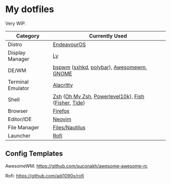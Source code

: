 # My dotfiles

Very WIP.

| Category | Currently Used |
| --- | --- |
| Distro | [EndeavourOS](https://endeavouros.com/) |
| Display Manager | [Ly](https://github.com/fairyglade/ly) |
| DE/WM | [bspwm](https://github.com/baskerville/bspwm) ([sxhkd](https://github.com/baskerville/sxhkd), [polybar](https://github.com/polybar/polybar)), [Awesomewm](https://awesomewm.org/), [GNOME](https://www.gnome.org/) |
| Terminal Emulator | [Alacritty](https://github.com/alacritty/alacritty) |
| Shell | [Zsh](https://www.zsh.org) ([Oh My Zsh](https://ohmyz.sh/), [Powerlevel10k](https://github.com/romkatv/powerlevel10k)), [Fish](https://fishshell.com/) ([Fisher](https://github.com/jorgebucaran/fisher), [Tide](https://github.com/IlanCosman/tide)) |
| Browser | [Firefox](https://www.mozilla.org/en-US/firefox/browsers/) |
| Editor/IDE | [Neovim](https://github.com/neovim/neovim) |
| File Manager | [Files/Nautilus](https://wiki.gnome.org/action/show/Apps/Files?action=show&redirect=Apps%2FNautilus) |
| Launcher | [Rofi](https://github.com/davatorium/rofi) |

## Config Templates

AwesomeWM: https://github.com/suconakh/awesome-awesome-rc

Rofi: https://github.com/adi1090x/rofi
